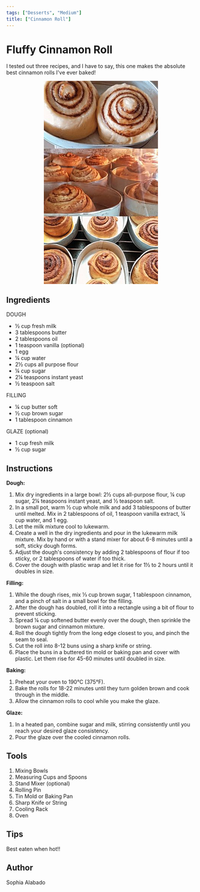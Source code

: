 ```yaml
---
tags: ["Desserts", "Medium"]
title: ["Cinnamon Roll"]
---
```


<TagLinks />

# Fluffy Cinnamon Roll

I tested out three recipes, and I have to say, this one makes the absolute best cinnamon rolls I've ever baked!

<p align="center">
  <img align="center" src="../assets/images/cinnamonroll.jpeg">
</p>

## Ingredients

DOUGH
- ½ cup fresh milk
- 3 tablespoons butter
- 2 tablespoons oil
- 1 teaspoon vanilla (optional)
- 1 egg
- ¼ cup water
- 2½ cups all purpose flour
- ¼ cup sugar
- 2¼ teaspoons instant yeast
- ½ teaspoon salt

FILLING
- ¼ cup butter soft
- ½ cup brown sugar
- 1 tablespoon cinnamon

GLAZE (optional)
- 1 cup fresh milk
- ½ cup sugar

## Instructions

**Dough:**
1. Mix dry ingredients in a large bowl: 2½ cups all-purpose flour, ¼ cup sugar, 2¼ teaspoons instant yeast, and ½ teaspoon salt.
2. In a small pot, warm ½ cup whole milk and add 3 tablespoons of butter until melted. Mix in 2 tablespoons of oil, 1 teaspoon vanilla extract, ¼ cup water, and 1 egg.
3. Let the milk mixture cool to lukewarm.
4. Create a well in the dry ingredients and pour in the lukewarm milk mixture. Mix by hand or with a stand mixer for about 6-8 minutes until a soft, sticky dough forms.
5. Adjust the dough's consistency by adding 2 tablespoons of flour if too sticky, or 2 tablespoons of water if too thick.
6. Cover the dough with plastic wrap and let it rise for 1½ to 2 hours until it doubles in size.

**Filling:**
1. While the dough rises, mix ⅓ cup brown sugar, 1 tablespoon cinnamon, and a pinch of salt in a small bowl for the filling.
2. After the dough has doubled, roll it into a rectangle using a bit of flour to prevent sticking.
3. Spread ¼ cup softened butter evenly over the dough, then sprinkle the brown sugar and cinnamon mixture.
4. Roll the dough tightly from the long edge closest to you, and pinch the seam to seal.
5. Cut the roll into 8-12 buns using a sharp knife or string.
6. Place the buns in a buttered tin mold or baking pan and cover with plastic. Let them rise for 45-60 minutes until doubled in size.

**Baking:**
1. Preheat your oven to 190°C (375°F).
2. Bake the rolls for 18-22 minutes until they turn golden brown and cook through in the middle.
3. Allow the cinnamon rolls to cool while you make the glaze.

**Glaze:**
1. In a heated pan, combine sugar and milk, stirring consistently until you reach your desired glaze consistency.
2. Pour the glaze over the cooled cinnamon rolls.


## Tools

1. Mixing Bowls
2. Measuring Cups and Spoons
3. Stand Mixer (optional)
4. Rolling Pin
5. Tin Mold or Baking Pan 
6. Sharp Knife or String
7. Cooling Rack
8. Oven

## Tips

Best eaten when hot!!

## Author

Sophia Alabado